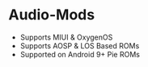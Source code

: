 # Audio-Mods

 - Supports MIUI & OxygenOS
 - Supports AOSP & LOS Based ROMs
 - Supported on Android 9+ Pie ROMs
